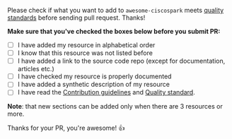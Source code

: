 Please check if what you want to add to `awesome-ciscospark` meets [quality standards](https://github.com/CiscoDevNet/awesome-ciscospark/blob/master/CONTRIBUTING.md#quality-standard) before sending pull request. Thanks!

**Make sure that you've checked the boxes below before you submit PR:**
- [ ] I have added my resource in alphabetical order
- [ ] I know that this resource was not listed before
- [ ] I have added a link to the source code repo (except for documentation, articles etc.)
- [ ] I have checked my resource is properly documented
- [ ] I have added a synthetic description of my resource
- [ ] I have read the [Contribution guidelines](https://github.com/CiscoDevNet/awesome-ciscospark/blob/master/CONTRIBUTING.md#contribution-guidelines) and [Quality standard](https://github.com/CiscoDevNet/awesome-ciscospark/blob/master/CONTRIBUTING.md#quality-standard).

**Note**: that new sections can be added only when there are 3 resources or more.

Thanks for your PR, you're awesome! :+1: